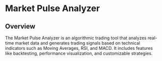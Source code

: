 # Market Pulse Analyzer

## Overview
The Market Pulse Analyzer is an algorithmic trading tool that analyzes real-time market data and generates trading signals based on technical indicators such as Moving Averages, RSI, and MACD. It includes features like backtesting, performance visualization, and customizable strategies.